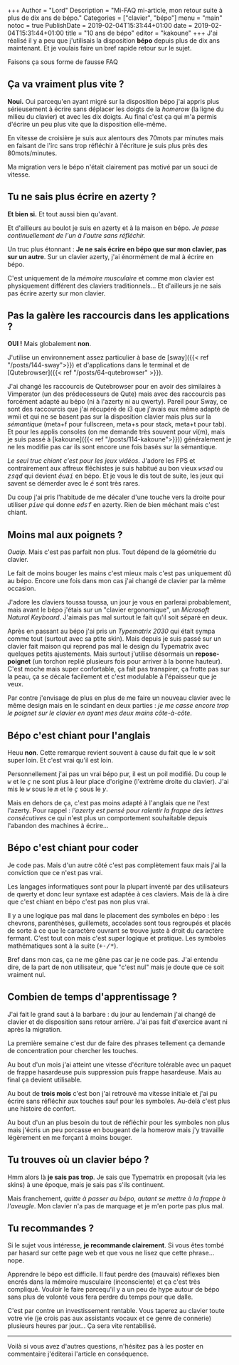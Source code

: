 +++
Author = "Lord"
Description = "Mi-FAQ mi-article, mon retour suite à plus de dix ans de bépo."
Categories = ["clavier", "bépo"]
menu = "main"
notoc = true
PublishDate = 2019-02-04T15:31:44+01:00
date = 2019-02-04T15:31:44+01:00
title = "10 ans de bépo"
editor = "kakoune"
+++
J'ai réalisé il y a peu que j'utilisais la disposition **bépo** depuis plus de dix ans maintenant.
Et je voulais faire un bref rapide retour sur le sujet.

Faisons ça sous forme de fausse FAQ 

## Ça va vraiment plus vite ?
**Noui.**
Oui parcequ'en ayant migré sur la disposition bépo j'ai appris plus sérieusement à écrire sans déplacer les doigts de la *homerow* (la ligne du milieu du clavier) et avec les dix doigts.
Au final c'est ça qui m'a permis d'écrire un peu plus vite que la disposition elle-même.

En vitesse de croisière je suis aux alentours des 70mots par minutes mais en faisant de l'irc sans trop réfléchir à l'écriture je suis plus près des 80mots/minutes.

Ma migration vers le bépo n'était clairement pas motivé par un souci de vitesse.

## Tu ne sais plus écrire en azerty ?
**Et bien si.**
Et tout aussi bien qu'avant.

Et d'ailleurs au boulot je suis en azerty et à la maison en bépo.
*Je passe continuellement de l'un à l'autre sans réfléchir.*

Un truc plus étonnant : **Je ne sais écrire en bépo que sur mon clavier, pas sur un autre**.
Sur un clavier azerty, j'ai énormément de mal à écrire en bépo.

C'est uniquement de la *mémoire musculaire* et comme mon clavier est physiquement différent des claviers traditionnels…
Et d'ailleurs je ne sais pas écrire azerty sur mon clavier.

## Pas la galère les raccourcis dans les applications ?
**OUI !**
Mais globalement **non**.

J'utilise un environnement assez particulier à base de [sway]({{< ref "/posts/144-sway">}}) et d'applications dans le terminal et de [Qutebrowser]({{< ref "/posts/64-qutebrowser" >}}).

J'ai changé les raccourcis de Qutebrowser pour en avoir des similaires à Vimperator (un des prédecesseurs de Qute) mais avec des raccourcis pas forcément adapté au bépo (ni à l'azerty ni au qwerty).
Pareil pour Sway, ce sont des raccourcis que j'ai récupéré de i3 que j'avais eux même adapté de wmii et qui ne se basent pas sur la disposition clavier mais plus sur la *sémantique* (meta+f pour fullscreen, meta+s pour stack, meta+t pour tab).
Et pour les applis consoles (on me demande très souvent pour vi(m), mais je suis passé à [kakoune]({{< ref "/posts/114-kakoune">}})) généralement je ne les modifie pas car ils sont encore une fois basés sur la sémantique.

*Le seul truc chiant c'est pour les jeux vidéos.*
J'adore les FPS et contrairement aux affreux flêchistes je suis habitué au bon vieux *<samp>wsad</samp>* ou *<samp>zsqd</samp>* qui devient *<samp>éuai</samp>* en bépo.
Et je vous le dis tout de suite, les jeux qui savent se démerder avec le *<samp>é</samp>* sont très rares.

Du coup j'ai pris l'habitude de me décaler d'une touche vers la droite pour utiliser *<samp>piue</samp>* qui donne *<samp>edsf</samp>* en azerty.
Rien de bien méchant mais c'est chiant.

## Moins mal aux poignets ?
*Ouaip.*
Mais c'est pas parfait non plus.
Tout dépend de la géométrie du clavier.

Le fait de moins bouger les mains c'est mieux mais c'est pas uniquement dû au bépo.
Encore une fois dans mon cas j'ai changé de clavier par la même occasion.

J'adore les claviers toussa toussa, un jour je vous en parlerai probablement, mais avant le bépo j'étais sur un "clavier ergonomique", un *Microsoft Natural Keyboard*.
J'aimais pas mal surtout le fait qu'il soit séparé en deux.

Après en passant au bépo j'ai pris un *Typematrix 2030* qui était sympa comme tout (surtout avec sa ptite skin).
Mais depuis je suis passé sur un clavier fait maison qui reprend pas mal le design du Typematrix avec quelques petits ajustements.
Mais surtout j'utilise désormais un **repose-poignet** (un torchon replié plusieurs fois pour arriver à la bonne hauteur).
C'est moche mais super confortable, ça fait pas transpirer, ça frotte pas sur la peau, ça se décale facilement et c'est modulable à l'épaisseur que je veux.

Par contre j'envisage de plus en plus de me faire un nouveau clavier avec le même design mais en le scindant en deux parties : *je me casse encore trop le poignet sur le clavier en ayant mes deux mains côte-à-côte*.

## Bépo c'est chiant pour l'anglais
Heuu **non**.
Cette remarque revient souvent à cause du fait que le *<samp>w</samp>* soit super loin.
Et c'est vrai qu'il est loin.

Personnellement j'ai pas un vrai bépo pur, il est un poil modifié.
Du coup le *<samp>w</samp>* et le *<samp>ç</samp>* ne sont plus à leur place d'origine (l'extrème droite du clavier).
J'ai mis le *<samp>w</samp>* sous le *<samp>m</samp>* et le *<samp>ç</samp>* sous le *<samp>y</samp>*.

Mais en dehors de ça, c'est pas moins adapté à l'anglais que ne l'est l'azerty.
Pour rappel : *l'azerty est pensé pour ralentir la frappe des lettres consécutives* ce qui n'est plus un comportement souhaitable depuis l'abandon des machines à écrire…

## Bépo c'est chiant pour coder
Je code pas.
Mais d'un autre côté c'est pas complètement faux mais j'ai la conviction que ce n'est pas vrai.

Les langages informatiques sont pour la plupart inventé par des utilisateurs de qwerty et donc leur syntaxe est adaptée à ces claviers.
Mais de là à dire que c'est chiant en bépo c'est pas non plus vrai.

Il y a une logique pas mal dans le placement des symboles en bépo : les chevrons, parenthèses, guillemets, accolades sont tous regroupés et placés de sorte à ce que le caractère ouvrant se trouve juste à droit du caractère fermant.
C'est tout con mais c'est super logique et pratique.
Les symboles mathématiques sont à la suite (*<samp>+-/\*</samp>*).

Bref dans mon cas, ça ne me gêne pas car je ne code pas.
J'ai entendu dire, de la part de non utilisateur, que "c'est nul" mais je doute que ce soit vraiment nul.

## Combien de temps d'apprentissage ?
J'ai fait le grand saut à la barbare : du jour au lendemain j'ai changé de clavier et de disposition sans retour arrière.
J'ai pas fait d'exercice avant ni après la migration.

La première semaine c'est dur de faire des phrases tellement ça demande de concentration pour chercher les touches.

Au bout d'un mois j'ai atteint une vitesse d'écriture tolérable avec un paquet de frappe hasardeuse puis suppression puis frappe hasardeuse.
Mais au final ça devient utilisable.

Au bout de **trois mois** c'est bon j'ai retrouvé ma vitesse initiale et j'ai pu écrire sans réfléchir aux touches sauf pour les symboles.
Au-delà c'est plus une histoire de confort.

Au bout d'un an plus besoin du tout de réfléchir pour les symboles non plus mais j'écris un peu porcasse en bougeant de la homerow mais j'y travaille légèrement en me forçant à moins bouger.

## Tu trouves où un clavier bépo ?
Hmm alors là **je sais pas trop**.
Je sais que Typematrix en proposait (via les skins) à une époque, mais je sais pas s'ils continuent.

Mais franchement, *quitte à passer au bépo, autant se mettre à la frappe à l'aveugle*.
Mon clavier n'a pas de marquage et je m'en porte pas plus mal.

## Tu recommandes ?
Si le sujet vous intéresse, **je recommande clairement**.
Si vous êtes tombé par hasard sur cette page web et que vous ne lisez que cette phrase… nope.

Apprendre le bépo est difficile.
Il faut perdre des (mauvais) réflexes bien encrés dans la mémoire musculaire (inconsciente) et ça c'est très compliqué.
Vouloir le faire parcequ'il y a un peu de hype autour de bépo sans plus de volonté vous fera perdre du temps pour que dalle.

C'est par contre un investissement rentable.
Vous taperez au clavier toute votre vie (je crois pas aux assistants vocaux et ce genre de connerie) plusieurs heures par jour…
Ça sera vite rentabilisé.

-------------

Voilà si vous avez d'autres questions, n'hésitez pas à les poster en commentaire j'éditerai l'article en conséquence.
